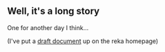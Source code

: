 ## Well, it's a long story

One for another day I think...

(I've put a [draft document](http://reka.io/draft.html) up on the reka homepage)